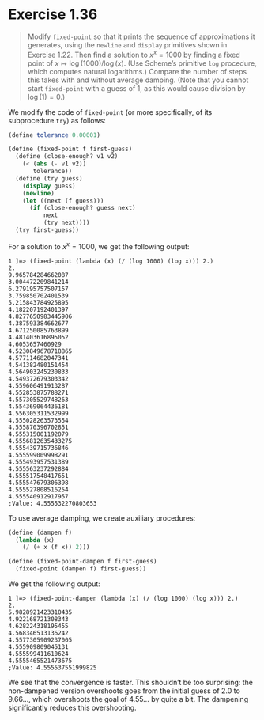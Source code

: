 # Exercise 1.36

> Modify `fixed-point` so that it prints the sequence of approximations it generates, using the `newline` and `display` primitives shown in Exercise 1.22.
> Then find a solution to $x^x = 1000$ by finding a fixed point of $x \mapsto \log(1000) / \log(x)$.
> (Use Scheme’s primitive `log` procedure, which computes natural logarithms.)
> Compare the number of steps this takes with and without average damping.
> (Note that you cannot start `fixed-point` with a guess of $1$, as this would cause division by $\log(1) = 0$.)



We modify the code of `fixed-point` (or more specifically, of its subprocedure `try`) as follows:
```scheme
(define tolerance 0.00001)

(define (fixed-point f first-guess)
  (define (close-enough? v1 v2)
    (< (abs (- v1 v2))
       tolerance))
  (define (try guess)
    (display guess)
    (newline)
    (let ((next (f guess)))
      (if (close-enough? guess next)
          next
          (try next))))
  (try first-guess))
```

For a solution to $x^x = 1000$, we get the following output:
```text
1 ]=> (fixed-point (lambda (x) (/ (log 1000) (log x))) 2.)
2.
9.965784284662087
3.004472209841214
6.279195757507157
3.759850702401539
5.215843784925895
4.182207192401397
4.8277650983445906
4.387593384662677
4.671250085763899
4.481403616895052
4.6053657460929
4.5230849678718865
4.577114682047341
4.541382480151454
4.564903245230833
4.549372679303342
4.559606491913287
4.552853875788271
4.557305529748263
4.554369064436181
4.556305311532999
4.555028263573554
4.555870396702851
4.555315001192079
4.5556812635433275
4.555439715736846
4.555599009998291
4.555493957531389
4.555563237292884
4.555517548417651
4.555547679306398
4.555527808516254
4.555540912917957
;Value: 4.555532270803653
```

To use average damping, we create auxiliary procedures:
```scheme
(define (dampen f)
  (lambda (x)
    (/ (+ x (f x)) 2)))

(define (fixed-point-dampen f first-guess)
  (fixed-point (dampen f) first-guess))
```

We get the following output:
```text
1 ]=> (fixed-point-dampen (lambda (x) (/ (log 1000) (log x))) 2.)
2.
5.9828921423310435
4.922168721308343
4.628224318195455
4.568346513136242
4.5577305909237005
4.555909809045131
4.555599411610624
4.5555465521473675
;Value: 4.555537551999825
```

We see that the convergence is faster.
This shouldn’t be too surprising:
the non-dampened version overshoots goes from the initial guess of $2.0$ to $9.66…$, which overshoots the goal of $4.55…$ by quite a bit.
The dampening significantly reduces this overshooting.
